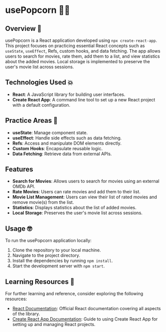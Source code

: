 # usePopcorn 🎥🍿

## Overview 📝

usePopcorn is a React application developed using `npx create-react-app`. This project focuses on practicing essential React concepts such as `useState`, `useEffect`, Refs, custom hooks, and data fetching. The app allows users to search for movies, rate them, add them to a list, and view statistics about the added movies. Local storage is implemented to preserve the user's movie list across sessions.

## Technologies Used 💥

- **React**: A JavaScript library for building user interfaces.
- **Create React App**: A command line tool to set up a new React project with a default configuration.

## Practice Areas 🤼

- **useState**: Manage component state.
- **useEffect**: Handle side effects such as data fetching.
- **Refs**: Access and manipulate DOM elements directly.
- **Custom Hooks**: Encapsulate reusable logic.
- **Data Fetching**: Retrieve data from external APIs.

## Features

- **Search for Movies**: Allows users to search for movies using an external OMDb API.
- **Rate Movies**: Users can rate movies and add them to their list.
- **Movie List Management**: Users can view their list of rated movies and remove movie(s) from the list.
- **Statistics**: Displays statistics about the list of added movies.
- **Local Storage**: Preserves the user's movie list across sessions.

## Usage 🤓

To run the usePopcorn application locally:

1. Clone the repository to your local machine.
2. Navigate to the project directory.
3. Install the dependencies by running `npm install`.
4. Start the development server with `npm start`.

## Learning Resources 🧐

For further learning and reference, consider exploring the following resources:

- [React Documentation](https://reactjs.org/docs/getting-started.html): Official React documentation covering all aspects of the library.
- [Create React App Documentation](https://create-react-app.dev/docs/getting-started): Guide to using Create React App for setting up and managing React projects.

